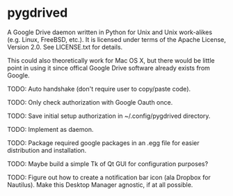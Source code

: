 pygdrived
=========

A Google Drive daemon written in Python for Unix and Unix work-alikes (e.g. Linux, FreeBSD, etc.). It is licensed under terms of the Apache License, Version 2.0. See LICENSE.txt for details.

 This could also theoretically work for Mac OS X, but there would be little point in using it since offical Google Drive software already exists from Google.

TODO: Auto handshake (don't require user to copy/paste code).

TODO: Only check authorization with Google Oauth once.

TODO: Save initial setup authorization in ~/.config/pygdrived directory.

TODO: Implement as daemon.

TODO: Package required google packages in an .egg file for easier distribution and installation.

TODO: Maybe build a simple Tk of Qt GUI for configuration purposes?

TODO: Figure out how to create a notification bar icon (ala Dropbox for Nautilus). Make this Desktop Manager agnostic, if at all possible.

